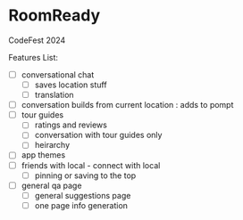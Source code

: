 # RoomReady

CodeFest 2024

Features List:

- [ ]  conversational chat 
	- [ ] saves location stuff
	- [ ] translation
- [ ] conversation builds from current location : adds to pompt
- [ ] tour guides
	- [ ] ratings and reviews
	- [ ] conversation with tour guides only
	- [ ] heirarchy
- [ ] app themes 
- [ ] friends with local - connect with local
	- [ ] pinning or saving to the top 
- [ ] general qa page
	- [ ] general suggestions page 
	- [ ] one page info generation 

